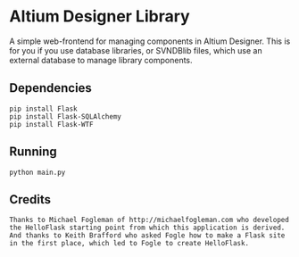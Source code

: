 # Altium Designer Library

A simple web-frontend for managing components in Altium Designer.  This is for you if you use database libraries, or SVNDBlib files, which use an external database to manage library components.

## Dependencies

    pip install Flask
    pip install Flask-SQLAlchemy
    pip install Flask-WTF

## Running

    python main.py

## Credits
    Thanks to Michael Fogleman of http://michaelfogleman.com who developed the HelloFlask starting point from which this application is derived.
    And thanks to Keith Brafford who asked Fogle how to make a Flask site in the first place, which led to Fogle to create HelloFlask.
